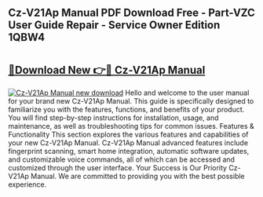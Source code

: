 ## Cz-V21Ap Manual PDF Download Free - Part-VZC User Guide Repair - Service Owner Edition 1QBW4

# <h2><a href="http://bc33836.oget.top/?id=Cz-V21Ap+Manual">🔗Download New 👉🔴 Cz-V21Ap Manual</a></h2>

[![Cz-V21Ap Manual new download](https://i.imgur.com/5g1atiW.png)](http://bc33836.oget.top/?id=Cz-V21Ap+Manual)
Hello and welcome to the user manual for your brand new Cz-V21Ap Manual. This guide is specifically designed to familiarize you with the features, functions, and benefits of your product. You will find step-by-step instructions for installation, usage, and maintenance, as well as troubleshooting tips for common issues. Features & Functionality This section explores the various features and capabilities of your new Cz-V21Ap Manual. Cz-V21Ap Manual advanced features include fingerprint scanning, smart home integration, automatic software updates, and customizable voice commands, all of which can be accessed and customized through the user interface. Your Success is Our Priority Cz-V21Ap Manual. We are committed to providing you with the best possible experience.
